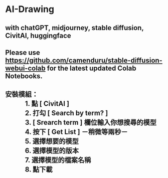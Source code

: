 # AI-Drawing
with chatGPT, midjourney, stable diffusion, CivitAI, huggingface
----------------------------------------------------------------
Please use https://github.com/camenduru/stable-diffusion-webui-colab for the latest updated Colab Notebooks.
----------------------------------------------------------------
安裝模組：  
　　　1. 點 [ CivitAI ]   
　　　2. 打勾 [ Search by term? ]   
　　　3. [ Srearch term ] 欄位輸入你想搜尋的模型   
　　　4. 按下 [ Get List ] －稍微等兩秒－   
　　　5. 選擇想要的模型  
　　　6. 選擇模型的版本  
　　　7. 選擇模型的檔案名稱  
　　　8. 點下載
----------------------------------------------------------------
